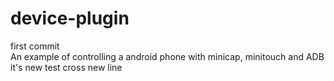 # device-plugin
first commit   
An example of controlling a android phone with minicap, minitouch and ADB
it's new
test cross new line  
